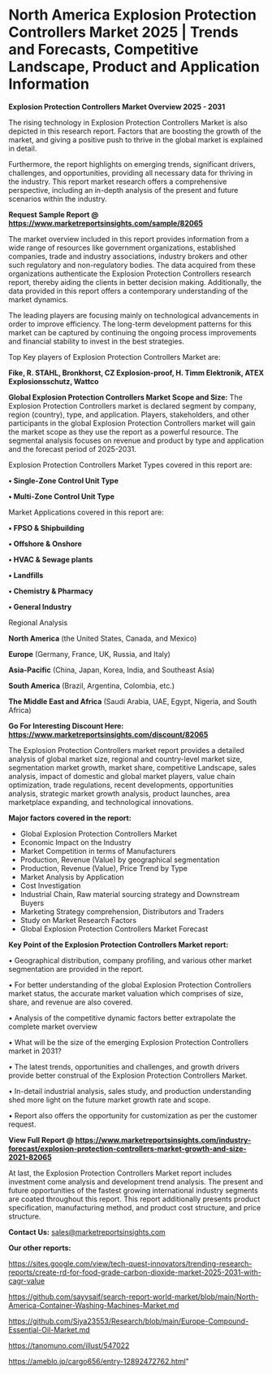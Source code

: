 # North America Explosion Protection Controllers Market 2025 | Trends and Forecasts, Competitive Landscape, Product and Application Information

<Strong> Explosion Protection Controllers Market Overview 2025 - 2031</strong>

The rising technology in Explosion Protection Controllers Market is also depicted in this research report. Factors that are boosting the growth of the market, and giving a positive push to thrive in the global market is explained in detail.

Furthermore, the report highlights on emerging trends, significant drivers, challenges, and opportunities, providing all necessary data for thriving in the industry. This report market research offers a comprehensive perspective, including an in-depth analysis of the present and future scenarios within the industry.

<strong>Request Sample Report @ <a href=https://www.marketreportsinsights.com/sample/82065>https://www.marketreportsinsights.com/sample/82065</a></strong>

The market overview included in this report provides information from a wide range of resources like government organizations, established companies, trade and industry associations, industry brokers and other such regulatory and non-regulatory bodies. The data acquired from these organizations authenticate the Explosion Protection Controllers research report, thereby aiding the clients in better decision making. Additionally, the data provided in this report offers a contemporary understanding of the market dynamics.

The leading players are focusing mainly on technological advancements in order to improve efficiency. The long-term development patterns for this market can be captured by continuing the ongoing process improvements and financial stability to invest in the best strategies.

Top Key players of Explosion Protection Controllers Market are:

<strong>Fike, R. STAHL, Bronkhorst, CZ Explosion-proof, H. Timm Elektronik, ATEX Explosionsschutz, Wattco</strong>

<strong><b>Global Explosion Protection Controllers Market Scope and Size:</b></strong>
The Explosion Protection Controllers market is declared segment by company, region (country), type, and application. Players, stakeholders, and other participants in the global Explosion Protection Controllers market will gain the market scope as they use the report as a powerful resource. The segmental analysis focuses on revenue and product by type and application and the forecast period of 2025-2031.

Explosion Protection Controllers Market Types covered in this report are:

<strong>• Single-Zone Control Unit Type

• Multi-Zone Control Unit Type</strong>

Market Applications covered in this report are:

<strong>• FPSO & Shipbuilding

• Offshore & Onshore

• HVAC & Sewage plants

• Landfills

• Chemistry & Pharmacy

• General Industry</strong> 

Regional Analysis

<strong>North America</strong> (the United States, Canada, and Mexico)

<strong>Europe</strong> (Germany, France, UK, Russia, and Italy)

<strong>Asia-Pacific</strong> (China, Japan, Korea, India, and Southeast Asia)

<strong>South America</strong> (Brazil, Argentina, Colombia, etc.)

<strong>The Middle East and Africa</strong> (Saudi Arabia, UAE, Egypt, Nigeria, and South Africa)

<strong>Go For Interesting Discount Here: <a href=https://www.marketreportsinsights.com/discount/82065>https://www.marketreportsinsights.com/discount/82065</a></strong>

The Explosion Protection Controllers market report provides a detailed analysis of global market size, regional and country-level market size, segmentation market growth, market share, competitive Landscape, sales analysis, impact of domestic and global market players, value chain optimization, trade regulations, recent developments, opportunities analysis, strategic market growth analysis, product launches, area marketplace expanding, and technological innovations.

<strong><b>Major factors covered in the report:</b></strong>
<ul>
  <li>Global Explosion Protection Controllers Market </li>
  <li>Economic Impact on the Industry</li>
  <li>Market Competition in terms of Manufacturers</li>
  <li>Production, Revenue (Value) by geographical segmentation</li>
  <li>Production, Revenue (Value), Price Trend by Type</li>
  <li>Market Analysis by Application</li>
  <li>Cost Investigation</li>
  <li>Industrial Chain, Raw material sourcing strategy and Downstream Buyers</li>
  <li>Marketing Strategy comprehension, Distributors and Traders</li>
  <li>Study on Market Research Factors</li>
  <li>Global Explosion Protection Controllers Market Forecast</li>
</ul>

<strong><b>Key Point of the Explosion Protection Controllers Market report:</b></strong>

• Geographical distribution, company profiling, and various other market segmentation are provided in the report.

• For better understanding of the global Explosion Protection Controllers market status, the accurate market valuation which comprises of size, share, and revenue are also covered.

• Analysis of the competitive dynamic factors better extrapolate the complete market overview

• What will be the size of the emerging Explosion Protection Controllers market in 2031?

• The latest trends, opportunities and challenges, and growth drivers provide better construal of the Explosion Protection Controllers Market.

• In-detail industrial analysis, sales study, and production understanding shed more light on the future market growth rate and scope.

• Report also offers the opportunity for customization as per the customer request.

<strong><b>View Full Report @ <a href=https://www.marketreportsinsights.com/industry-forecast/explosion-protection-controllers-market-growth-and-size-2021-82065>https://www.marketreportsinsights.com/industry-forecast/explosion-protection-controllers-market-growth-and-size-2021-82065</a></b></strong>


At last, the Explosion Protection Controllers Market report includes investment come analysis and development trend analysis. The present and future opportunities of the fastest growing international industry segments are coated throughout this report. This report additionally presents product specification, manufacturing method, and product cost structure, and price structure.

<strong>Contact Us:</strong>
sales@marketreportsinsights.com

<strong>Our other reports:</strong>

<a href=https://sites.google.com/view/tech-quest-innovators/trending-research-reports/create-rd-for-food-grade-carbon-dioxide-market-2025-2031-with-cagr-value>https://sites.google.com/view/tech-quest-innovators/trending-research-reports/create-rd-for-food-grade-carbon-dioxide-market-2025-2031-with-cagr-value</a>

<a href=https://github.com/sayysaif/search-report-world-market/blob/main/North-America-Container-Washing-Machines-Market.md>https://github.com/sayysaif/search-report-world-market/blob/main/North-America-Container-Washing-Machines-Market.md</a>

<a href=https://github.com/Siya23553/Research/blob/main/Europe-Compound-Essential-Oil-Market.md>https://github.com/Siya23553/Research/blob/main/Europe-Compound-Essential-Oil-Market.md</a>

<a href=https://tanomuno.com/illust/547022>https://tanomuno.com/illust/547022</a>

<a href=https://ameblo.jp/cargo656/entry-12892472762.html>https://ameblo.jp/cargo656/entry-12892472762.html</a>"
